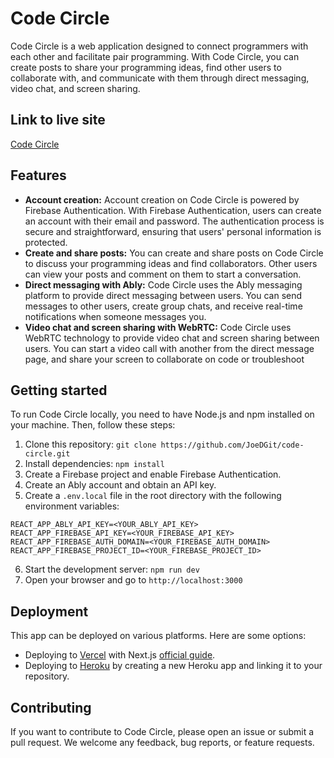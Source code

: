 # Code Circle

Code Circle is a web application designed to connect programmers with each other and facilitate pair programming. With Code Circle, you can create posts to share your programming ideas, find other users to collaborate with, and communicate with them through direct messaging, video chat, and screen sharing.

## Link to live site

[Code Circle](https://code-circle44.vercel.app/home)

## Features

- **Account creation:** Account creation on Code Circle is powered by Firebase Authentication. With Firebase Authentication, users can create an account with their email and password. The authentication process is secure and straightforward, ensuring that users' personal information is protected.
- **Create and share posts:** You can create and share posts on Code Circle to discuss your programming ideas and find collaborators. Other users can view your posts and comment on them to start a conversation.
- **Direct messaging with Ably:** Code Circle uses the Ably messaging platform to provide direct messaging between users. You can send messages to other users, create group chats, and receive real-time notifications when someone messages you.
- **Video chat and screen sharing with WebRTC:** Code Circle uses WebRTC technology to provide video chat and screen sharing between users. You can start a video call with another from the direct message page, and share your screen to collaborate on code or troubleshoot

## Getting started

To run Code Circle locally, you need to have Node.js and npm installed on your machine. Then, follow these steps:

1.  Clone this repository: `git clone https://github.com/JoeDGit/code-circle.git`
2.  Install dependencies: `npm install`
3.  Create a Firebase project and enable Firebase Authentication.
4.  Create an Ably account and obtain an API key.
5.  Create a `.env.local` file in the root directory with the following environment variables:

```
REACT_APP_ABLY_API_KEY=<YOUR_ABLY_API_KEY>
REACT_APP_FIREBASE_API_KEY=<YOUR_FIREBASE_API_KEY>
REACT_APP_FIREBASE_AUTH_DOMAIN=<YOUR_FIREBASE_AUTH_DOMAIN>
REACT_APP_FIREBASE_PROJECT_ID=<YOUR_FIREBASE_PROJECT_ID>
```

6.  Start the development server: `npm run dev`
7.  Open your browser and go to `http://localhost:3000`

## Deployment

This app can be deployed on various platforms. Here are some options:

- Deploying to [Vercel](https://vercel.com/docs/platform/deployments) with Next.js [official guide](https://nextjs.org/docs/deployment).
- Deploying to [Heroku](https://devcenter.heroku.com/articles/deploying-nodejs) by creating a new Heroku app and linking it to your repository.

## Contributing

If you want to contribute to Code Circle, please open an issue or submit a pull request. We welcome any feedback, bug reports, or feature requests.
